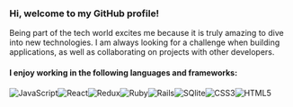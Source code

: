 
### Hi, welcome to my GitHub profile!

Being part of the tech world excites me because it is truly amazing to dive into new technologies.
I am always looking for a challenge when building applications, as well as collaborating on projects with other developers.

#### I enjoy working in the following languages and frameworks: 

<img alt="JavaScript" src="https://img.shields.io/badge/javascript-%23323330.svg?style=for-the-badge&logo=javascript&logoColor=%23F7DF1E"/><img alt="React" src="https://img.shields.io/badge/react-%2320232a.svg?style=for-the-badge&logo=react&logoColor=%2361DAFB"/><img alt="Redux" src="https://img.shields.io/badge/redux-%23593d88.svg?style=for-the-badge&logo=redux&logoColor=white"/><img alt="Ruby" src="https://img.shields.io/badge/ruby-%23CC342D.svg?style=for-the-badge&logo=ruby&logoColor=white"/><img alt="Rails" src="https://img.shields.io/badge/rails-%23CC0000.svg?style=for-the-badge&logo=ruby-on-rails&logoColor=white"/><img alt="SQlite" src="https://img.shields.io/badge/SQLite-07405E?style=for-the-badge&logo=sqlite&logoColor=white"/><img alt="CSS3" src="https://img.shields.io/badge/css3-%231572B6.svg?style=for-the-badge&logo=css3&logoColor=white"/><img alt="HTML5" src="https://img.shields.io/badge/html5-%23E34F26.svg?style=for-the-badge&logo=html5&logoColor=white"/>








<!--
**chica25/chica25** is a ✨ _special_ ✨ repository because its `README.md` (this file) appears on your GitHub profile.

Here are some ideas to get you started:

- 🔭 I’m currently working on ...
- 🌱 I’m currently learning ...
- 👯 I’m looking to collaborate on ...
- 🤔 I’m looking for help with ...
- 💬 Ask me about ...
- 📫 How to reach me: ...
- 😄 Pronouns: ...
- ⚡ Fun fact: ...
-->
